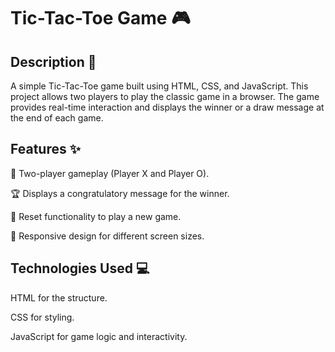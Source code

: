 # Tic-Tac-Toe Game 🎮
 ## Description 📖
A simple Tic-Tac-Toe game built using HTML, CSS, and JavaScript. This project allows two players to play the classic game in a browser. The game provides real-time interaction and displays the winner or a draw message at the end of each game.

## Features ✨
🎯 Two-player gameplay (Player X and Player O).

🏆 Displays a congratulatory message for the winner.

🔁 Reset functionality to play a new game.

📱 Responsive design for different screen sizes.

## Technologies Used 💻
  HTML for the structure.

  CSS for styling.

  JavaScript for game logic and interactivity.

